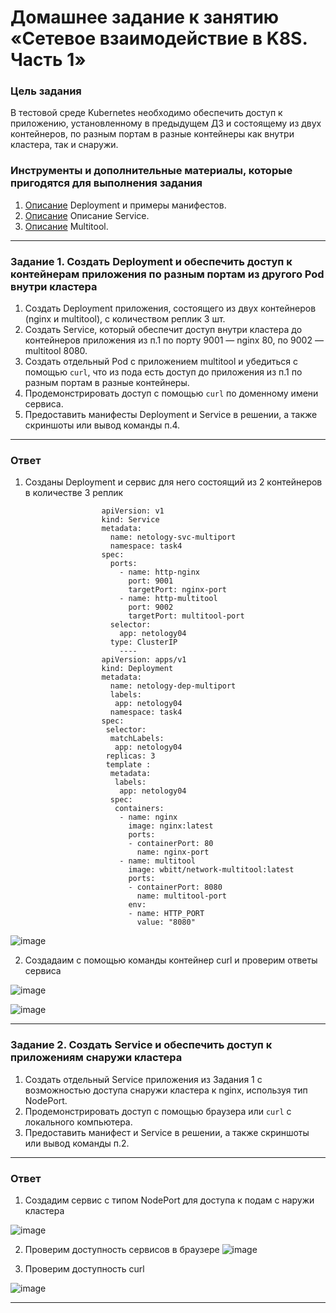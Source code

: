 # Домашнее задание к занятию «Сетевое взаимодействие в K8S. Часть 1»

### Цель задания

В тестовой среде Kubernetes необходимо обеспечить доступ к приложению, установленному в предыдущем ДЗ и состоящему из двух контейнеров, по разным портам в разные контейнеры как внутри кластера, так и снаружи.

### Инструменты и дополнительные материалы, которые пригодятся для выполнения задания

1. [Описание](https://kubernetes.io/docs/concepts/workloads/controllers/deployment/) Deployment и примеры манифестов.
2. [Описание](https://kubernetes.io/docs/concepts/services-networking/service/) Описание Service.
3. [Описание](https://github.com/wbitt/Network-MultiTool) Multitool.


------

### Задание 1. Создать Deployment и обеспечить доступ к контейнерам приложения по разным портам из другого Pod внутри кластера

1. Создать Deployment приложения, состоящего из двух контейнеров (nginx и multitool), с количеством реплик 3 шт.
2. Создать Service, который обеспечит доступ внутри кластера до контейнеров приложения из п.1 по порту 9001 — nginx 80, по 9002 — multitool 8080.
3. Создать отдельный Pod с приложением multitool и убедиться с помощью `curl`, что из пода есть доступ до приложения из п.1 по разным портам в разные контейнеры.
4. Продемонстрировать доступ с помощью `curl` по доменному имени сервиса.
5. Предоставить манифесты Deployment и Service в решении, а также скриншоты или вывод команды п.4.

-----
### Ответ
1. Созданы Deployment и сервис для него  состоящий из 2 контейнеров в количестве 3 реплик
   
                        apiVersion: v1
                        kind: Service
                        metadata:
                          name: netology-svc-multiport
                          namespace: task4
                        spec:
                          ports:
                            - name: http-nginx
                              port: 9001
                              targetPort: nginx-port
                            - name: http-multitool
                              port: 9002
                              targetPort: multitool-port
                          selector:
                            app: netology04
                          type: ClusterIP
                            ----
                        apiVersion: apps/v1
                        kind: Deployment
                        metadata:
                          name: netology-dep-multiport
                          labels:
                           app: netology04
                          namespace: task4
                        spec:
                         selector:
                          matchLabels:
                           app: netology04
                         replicas: 3
                         template :
                          metadata:
                           labels:
                            app: netology04
                          spec:
                           containers:
                            - name: nginx
                              image: nginx:latest
                              ports:
                              - containerPort: 80
                                name: nginx-port
                            - name: multitool
                              image: wbitt/network-multitool:latest
                              ports:
                              - containerPort: 8080
                                name: multitool-port 
                              env:
                              - name: HTTP_PORT
                                value: "8080"

![image](https://github.com/user-attachments/assets/b34c9c8d-bf2c-4b3d-8e2c-c43d8718f611)

2. Создадаим с помощью команды контейнер curl  и проверим ответы сервиса
   
![image](https://github.com/user-attachments/assets/6d949150-50d2-4498-a1c4-f80def9be72a)

![image](https://github.com/user-attachments/assets/b03d1f67-7239-4185-91b3-27fe1513800f)
   
------

### Задание 2. Создать Service и обеспечить доступ к приложениям снаружи кластера

1. Создать отдельный Service приложения из Задания 1 с возможностью доступа снаружи кластера к nginx, используя тип NodePort.
2. Продемонстрировать доступ с помощью браузера или `curl` с локального компьютера.
3. Предоставить манифест и Service в решении, а также скриншоты или вывод команды п.2.

------
### Ответ
1. Создадим сервис с типом NodePort для доступа к подам с наружи кластера

![image](https://github.com/user-attachments/assets/6b882082-e11f-4f36-a243-716060e16ece)

2. Проверим доступность сервисов в браузере 
![image](https://github.com/user-attachments/assets/463dbcbb-d2cc-4dae-881e-6793aeee7fde)

3. Проверим доступность curl

![image](https://github.com/user-attachments/assets/dd19562a-8e6b-4947-9b8f-a16e1ffb70a2)


------
